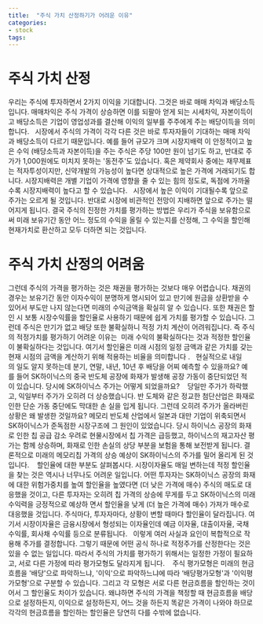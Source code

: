 ```yaml
---
title:  "주식 가치 산정하기가 어려운 이유"
categories: 
- stock
tags:
---
```

# 주식 가치 산정 
우리는 주식에 투자하면서 2가지 이익을 기대합니다. 그것은 바로 매매 차익과 배당소득입니다. 매매차익은 주식 가격이 상승하면 이를 되팔아 얻게 되는 시세차익, 자본이득이고 배당소득은 기업이 영업성과를 결산해 이익의 일부를 주주에게 주는 배당이득을 의미합니다.
 
시장에서 주식의 가격이 각각 다른 것은 바로 투자자들이 기대하는 매매 차익과 배당소득이 다르기 때문입니다. 예를 들어 규모가 크며 시장지배력 이 안정적이고 높은 수익 (배당소득과 자본이득)을 주는 주식은 주당 100만 원이 넘기도 하고, 반대로 주가가 1,000원에도 미치지 못하는 '동전주'도 있습니다. 혹은 제약회사 중에는 재무제표는 적자투성이지만, 신약개발의 가능성이 높다면 상대적으로 높은 가격에 거래되기도 합니다. 시장지배력은 개별 기업이 가격에 영향을 줄 수 있는 힘의 정도로, 독점에 가까울수록 시장지배력이 높다고 할 수 있습니다.
 
시장에서 높은 이익이 기대될수록 앞으로 주가는 오르게 될 것입니다. 반대로 시장에 비관적인 전망이 지배하면 앞으로 주가는 떨어지게 됩니다. 결국 주식의 진정한 가치를 평가하는 방법은 우리가 주식을 보유함으로써 미래 보유기간 동안 어느 정도의 수익을 올릴 수 있는지를 산정해, 그 수익을 할인해 현재가치로 환산하고 모두 더하면 되는 것입니다. 
 
# 주식 가치 산정의 어려움 
그런데 주식의 가격을 평가하는 것은 채권을 평가하는 것보다 매우 어렵습니다. 채권의 경우는 보유기간 동안 이자수익이 분명하게 명시되어 있고 만기에 원금을 상환받을 수 있어서 부도만 나지 않는다면 미래의 수익금액을 확실히 알 수 있습니다. 또한 채권은 할인 시 보통 시장수익률을 할인율로 사용하기 때문에 쉽게 가치를 평가할 수 있습니다. 그런데 주식은 만기가 없고 배당 또한 불확실하니 적정 가치 계산이 어려워집니다. 즉 주식의 적정가치를 평가하기 어려운 이유는  미래 수익의 불확실하다는 것과 적정한 할인율이 불확실하다는 것입니다. 여기서 할인율은 미래 시점의 일정 금액과 같은 가치를 갖는 현재 시점의 금액을 계산하기 위해 적용하는 비율을 의미합니다 .
 
현실적으로 내일의 일도 알지 못하는데 분기, 연말, 내년, 10년 후 배당을 어찌 예측할 수 있을까요? 예를 들어 SK하이닉스의 중국 반도체 공장에 화재가 발생해 공장 가동이 중단되었던 적이 있습니다. 당시에 SK하이닉스 주가는 어떻게 되었을까요? 
 
당일만 주가가 하락했고, 익일부터 주가가 오히려 더 상승했습니다. 반 도체와 같은 정교한 첨단산업은 화재로 인한 단순 가동 중단에도 막대한 손 실을 입게 됩니다. 그런데 오히려 주가가 올라버린 상황은 왜 발생한 것일까요? 메모리 반도체 산업에서 일본과 대만 기업이 위축되면서 SK하이닉스가 준독점한 시장구조에 그 원인이 있었습니다. 당시 하이닉스 공장의 화재로 인한 칩 공급 감소 우려로 현물시장에서 칩 가격은 급등했고, 하이닉스의 재고자산 평가는 함께 상승하며, 화재로 인한 손실의 상당 부분을 보험을 통해 보전받게 됩니다. 결론적으로 미래의 메모리칩 가격의 상승 예상이 SK하이닉스의 주가를 밀어 올리게 된 것입니다. 
 
할인율에 대한 부분도 살펴봅시다. 시장이자율도 매일 변하는데 적정 할인율을 찾는 것은 역시나 너무나도 어려운 일입니다. 어떤 투자자는 SK하이닉스 공장의 화재에 대한 위험가중치를 높여 할인율을 높였다면 (더 낮은 가격에 매수) 주식의 매도로 대응했을 것이고, 다른 투자자는 오히려 칩 가격의 상승에 무게를 두고 SK하이닉스의 미래 수익력을 긍정적으로 예상하 면서 할인율을 낮게 (더 높은 가격에 매수) 가져가 매수로 대응했을 것입니다. 주식마다, 투자자마다, 상황이 변할 때마다 할인율이 달라집니다. 여기서 시장이자율은 금융시장에서 형성되는 이자율인데 예금 이자율, 대출이자율, 국채 수익률, 회사채 수익률 등으로 분류됩니다.
 
이렇게 여러 사실과 요인이 복합적으로 작용해 주가를 결정합니다. 그렇기 때문에 어떤 공식 하나로 적정주가를 산정한다는 것은 있을 수 없는 일입니다. 따라서 주식의 가치를 평가하기 위해서는 일정한 가정이 필요하고, 서로 다른 가정에 따라 평가모형도 달라지게 됩니다. 
 
주식 평가모형은 미래의 현금흐름을 '배당'으로 파악하느냐, '이익'으로 파악하느냐에 따라 ‘배당평가모형'과 '이익평가모형'으로 구분할 수 있습니다. 그리고 각 모형은 서로 다른 현금흐름을 할인하는 것이어서 그 할인율도 차이가 있습니다. 왜냐하면 주식의 가격을 책정할 때 현금흐름을 배당으로 설정하든지, 이익으로 설정하든지, 어느 것을 하든지 똑같은 가격이 나와야 하므로 각각의 현금흐름을 할인하는 할인율은 당연히 다를 수밖에 없습니다. 



